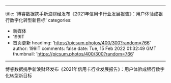 
---
title: '博睿数据携手新浪财经发布《2021年信用卡行业发展报告》：用户体验成银行数字化转型新目标'
categories: 
 - 新媒体
 - 199IT
 - 首页更新
headimg: 'https://picsum.photos/400/300?random=766'
author: 199IT
comments: false
date: Tue, 15 Feb 2022 01:32:49 GMT
thumbnail: 'https://picsum.photos/400/300?random=766'
---

<div>   
博睿数据携手新浪财经发布《2021年信用卡行业发展报告》：用户体验成银行数字化转型新目标  
</div>
            